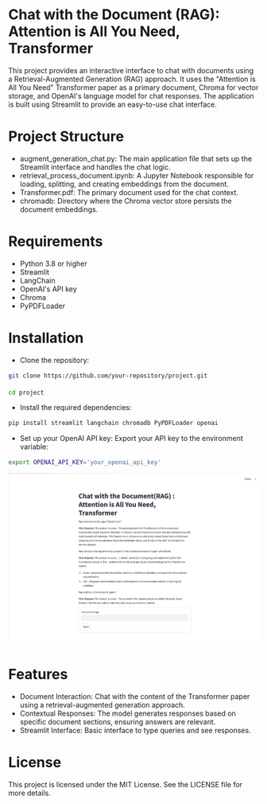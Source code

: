 # Chat with the Document (RAG): Attention is All You Need, Transformer
This project provides an interactive interface to chat with documents using a Retrieval-Augmented Generation (RAG) approach. It uses the "Attention is All You Need" Transformer paper as a primary document, Chroma for vector storage, and OpenAI's language model for chat responses. The application is built using Streamlit to provide an easy-to-use chat interface.

# Project Structure

- augment_generation_chat.py: The main application file that sets up the Streamlit interface and handles the chat logic.
- retrieval_process_document.ipynb: A Jupyter Notebook responsible for loading, splitting, and creating embeddings from the document.
- Transformer.pdf: The primary document used for the chat context.
- chromadb: Directory where the Chroma vector store persists the document embeddings.

# Requirements

- Python 3.8 or higher
- Streamlit
- LangChain
- OpenAI's API key
- Chroma
- PyPDFLoader

# Installation

- Clone the repository:
```bash
git clone https://github.com/your-repository/project.git

cd project
```
- Install the required dependencies:
```bash
pip install streamlit langchain chromadb PyPDFLoader openai
```
- Set up your OpenAI API key: Export your API key to the environment variable:
```bash
export OPENAI_API_KEY='your_openai_api_key'
```
![Chat Interface Output](/chat_interface.png)

# Features
- Document Interaction: Chat with the content of the Transformer paper using a retrieval-augmented generation approach.
- Contextual Responses: The model generates responses based on specific document sections, ensuring answers are relevant.
- Streamlit Interface: Basic interface to type queries and see responses.

# License
This project is licensed under the MIT License. See the LICENSE file for more details.
